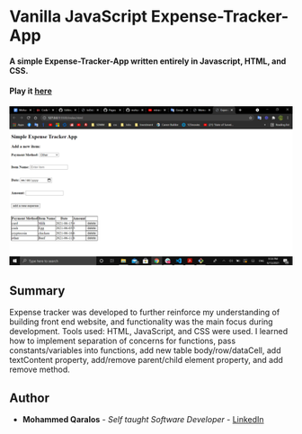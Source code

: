 # Vanilla JavaScript Expense-Tracker-App 

#### A simple Expense-Tracker-App written entirely in Javascript, HTML, and CSS.

#### Play it [here](https://mohammedq91.github.io/Expense-Tracker-App/)

![](ExpenseTrackerPhoto.png)

## Summary
Expense tracker was developed to further reinforce my understanding of building front end website, and functionality was the main focus during development. Tools used: HTML, JavaScript, and CSS were used. I learned how to implement separation of concerns for functions, pass constants/variables into functions, add new table body/row/dataCell, add textContent property, add/remove parent/child element property, and add remove method.

## Author

- **Mohammed Qaralos** - *Self taught Software Developer* - [LinkedIn](https://www.linkedin.com/in/mohammed-qaralos-27151010a/)
